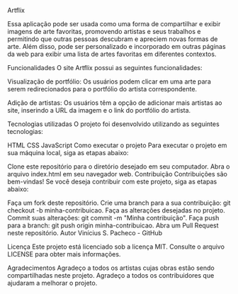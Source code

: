 Artflix
 
Essa aplicação pode ser usada como uma forma de compartilhar e exibir imagens de arte favoritas, promovendo artistas e seus trabalhos e permitindo que outras pessoas descubram e apreciem novas formas de arte. Além disso, pode ser personalizado e incorporado em outras páginas da web para exibir uma lista de artes favoritas em diferentes contextos.

Funcionalidades
O site Artflix possui as seguintes funcionalidades:

Visualização de portfólio: Os usuários podem clicar em uma arte para serem redirecionados para o portfólio do artista correspondente.

Adição de artistas: Os usuários têm a opção de adicionar mais artistas ao site, inserindo a URL da imagem e o link do portfólio do artista.

Tecnologias utilizadas
O projeto foi desenvolvido utilizando as seguintes tecnologias:

HTML
CSS
JavaScript
Como executar o projeto
Para executar o projeto em sua máquina local, siga as etapas abaixo:

Clone este repositório para o diretório desejado em seu computador.
Abra o arquivo index.html em seu navegador web.
Contribuição
Contribuições são bem-vindas! Se você deseja contribuir com este projeto, siga as etapas abaixo:

Faça um fork deste repositório.
Crie uma branch para a sua contribuição: git checkout -b minha-contribuicao.
Faça as alterações desejadas no projeto.
Commit suas alterações: git commit -m "Minha contribuição".
Faça push para a branch: git push origin minha-contribuicao.
Abra um Pull Request neste repositório.
Autor
Vinícius S. Pacheco - GitHub

Licença
Este projeto está licenciado sob a licença MIT. Consulte o arquivo LICENSE para obter mais informações.

Agradecimentos
Agradeço a todos os artistas cujas obras estão sendo compartilhadas neste projeto.
Agradeço a todos os contribuidores que ajudaram a melhorar o projeto.
